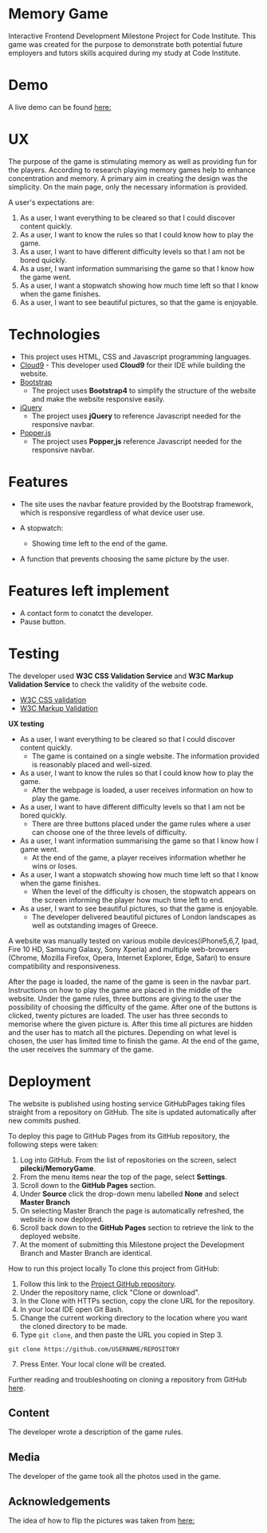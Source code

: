 # Memory Game
Interactive Frontend Development Milestone Project for Code Institute. This game was created for the purpose to demonstrate both potential future employers and tutors skills acquired during my study at Code Institute. 

# Demo
A live demo can be found [here:](https://pilecki.github.io/MemoryGame/)

# UX
The purpose of the game is stimulating memory as well as providing fun for the players. According to research playing memory games help to enhance concentration and memory. 
A primary aim in creating the design was the simplicity. On the main page, only the necessary information is provided.

A user's expectations are:
1.	As a user, I want everything to be cleared so that I could discover content quickly.
2.	As a user, I want to know the rules so that I could know how to play the game.
3.	As a user, I want to have different difficulty levels so that I am not be bored quickly.
4.	As a user, I want information summarising the game so that I know how the game went.
5.	As a user, I want a stopwatch showing how much time left so that I know when the game finishes.
6.	As a user, I want to see beautiful pictures, so that the game is enjoyable. 

# Technologies
- This project uses HTML, CSS and Javascript programming languages.
- [Cloud9](https://c9.io) - This developer used **Cloud9** for their IDE while building the website.
- [Bootstrap](https://www.getbootstrap.com/)
    - The project uses **Bootstrap4** to simplify the structure of the website and make the website responsive easily.
- [jQuery](https://jquery.com/)
    - The project uses **jQuery** to reference Javascript needed for the responsive navbar.
- [Popper.js](https://popper.js.org/)
    - The project uses **Popper,js** reference Javascript needed for the responsive navbar.

# Features

- The site uses the navbar feature provided by the Bootstrap framework, which is responsive regardless of what device user use. 

- A stopwatch:
    - Showing time left to the end of the game.
- A function that prevents choosing the same picture by the user.

# Features left implement
- A contact form to conatct the developer.
- Pause button.



# Testing

The developer used **W3C CSS Validation Service** and **W3C  Markup Validation Service** to check the validity of the website code.

- [W3C CSS validation](https://jigsaw.w3.org/css-validator/)
- [W3C Markup Validation]( https://validator.w3.org/)


**UX testing**
- As a user, I want everything to be cleared so that I could discover content quickly.
    - The game is contained on a single website. The information provided is reasonably placed and well-sized.
- As a user, I want to know the rules so that I could know how to play the game.
    - After the webpage is loaded, a user receives information on how to play the game.
- As a user, I want to have different difficulty levels so that I am not be bored quickly.
    - There are three buttons placed under the game rules where a user can choose one of the three levels of difficulty.
- As a user, I want information summarising the game so that I know how I game went.
    - At the end of the game, a player receives information whether he wins or loses.
- As a user, I want a stopwatch showing how much time left so that I know when the game finishes.
    - When the level of the difficulty is chosen, the stopwatch appears on the screen informing the player how much time left to end.
- As a user, I want to see beautiful pictures, so that the game is enjoyable. 
    - The developer delivered beautiful pictures of London landscapes as well as outstanding images of Greece.

A website was manually tested on various mobile devices(iPhone5,6,7, Ipad, Fire 10 HD, Samsung Galaxy, Sony Xperia) and multiple web-browsers (Chrome, Mozilla Firefox, Opera, Internet Explorer, Edge, Safari) to ensure compatibility and responsiveness. 

After the page is loaded, the name of the game is seen in the navbar part. 
Instructions on how to play the game are placed in the middle of the website. 
Under the game rules, three buttons are giving to the user the possibility of choosing the difficulty of the game. 
After one of the buttons is clicked, twenty pictures are loaded.
The user has three seconds to memorise where the given picture is. After this time all pictures are hidden and the user has to match all the pictures. Depending on what level is chosen, the user has limited time to finish the game.
At the end of the game, the user receives the summary of the game. 




# Deployment
The website is published using hosting service GitHubPages taking files straight from a repository on GitHub. The site is updated automatically after new commits pushed.

To deploy this page to GitHub Pages from its GitHub repository, the following steps were taken:

1. Log into GitHub.
From the list of repositories on the screen, select **pilecki/MemoryGame**.
2. From the menu items near the top of the page, select **Settings**.
3. Scroll down to the **GitHub Pages** section.
4. Under **Source** click the drop-down menu labelled **None** and select **Master Branch**
5. On selecting Master Branch the page is automatically refreshed, the website is now deployed.
6. Scroll back down to the **GitHub Pages** section to retrieve the link to the deployed website.
7. At the moment of submitting this Milestone project the Development Branch and Master Branch are identical.

How to run this project locally
To clone this project from GitHub:

1. Follow this link to the [Project GitHub repository](https://github.com/pilecki/MemoryGame).
2. Under the repository name, click "Clone or download".
3. In the Clone with HTTPs section, copy the clone URL for the repository.
4. In your local IDE open Git Bash.
5. Change the current working directory to the location where you want the cloned directory to be made.
6. Type ```git clone```, and then paste the URL you copied in Step 3.
```console
git clone https://github.com/USERNAME/REPOSITORY
```
7. Press Enter. Your local clone will be created.

Further reading and troubleshooting on cloning a repository from GitHub [here](https://help.github.com/en/articles/cloning-a-repository).

## Content
The developer wrote a description of the game rules.

## Media
The developer of the game took all the photos used in the game. 

## Acknowledgements
The idea of how to flip the pictures was taken from  [here:](https://codepen.io/websamuraj/pen/RJrKaP)
